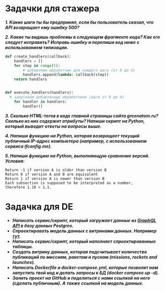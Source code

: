 # Задачки для стажера

_**1. Какие шаги ты бы предпринял, если бы пользователь сказал, что API возвращает ему ошибку 500?**_

_**2. Какие ты видишь проблемы в следующем фрагменте кода? Как его следует исправить?
Исправь ошибку и перепиши код ниже с использованием типизации.**_

``` python
def create_handlers(callback):
	handlers = []
	for step in range(5):
		# добавляем обработчик для каждого шага (от 0 до 4)
		handlers.append(lambda: callback(step))
	return handlers


def execute_handlers(handlers):
  # запускаем добавленные обработчики (шаги от 0 до 4)
	for handler in handlers:
		handler()
```

_**3. Сколько HTML-тегов в коде главной страницы сайта greenatom.ru? Сколько из них
содержит атрибуты? Напиши скрипт на Python, который выводит ответы на вопросы
выше.**_

_**4. Напиши функцию на Python, которая возвращает текущий публичный IP-адрес
компьютера (например, с использованием сервиса ifconfig.me).**_

_**5. Напиши функцию на Python, выполняющую сравнение версий. Условия:**_
```
Return -1 if version A is older than version B
Return 0 if version A and B are equivalent
Return 1 if version A is newer than version B
Each subsection is supposed to be interpreted as a number,
therefore 1.10 > 1.1.
```


# Задачка для DE

* _**Написать сервис/скрипт, который загружает данные из 
[GraphQL API](https://studio.apollographql.com/public/SpaceX-pxxbxen/home) в базу данных Postgres.**_
* _**Спроектировать модель данных с витринами данных. Например [тут](https://www.diagrams.net/).**_
* _**Написать сервис/скрипт, который наполняет спроектированные таблицы.**_
* _**Создать витрину данных, которая подсчитывает количество публикаций по миссиям,
ракетам и пускам (missions, rockets and launches).**_
* _**Написать Dockerfile и docker-compose.yml, которые позволят нам запустить твой код и
делать запросы к БД (docker compose up -d).**_
* _**Залить проект на GitHub и поделиться с нами ссылкой на него (сделать публичным). А также ссылкой на модель данных.**_

